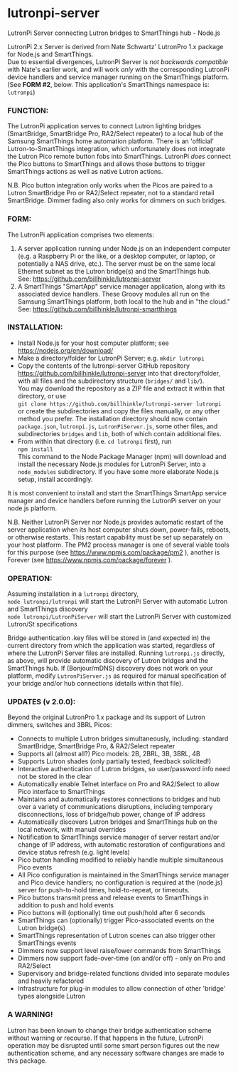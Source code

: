 # lutronpi-server
LutronPi Server connecting Lutron bridges to SmartThings hub - Node.js

LutronPi 2.x Server is derived from Nate Schwartz' LutronPro 1.x package for Node.js and SmartThings.  
Due to essential divergences, LutronPi Server is _not backwards compatible_ with Nate's earlier work,
and will work _only_ with the corresponding LutronPi device handlers and service manager running
on the SmartThings platform.  
(See **FORM #2**, below.  This application's SmartThings namespace is: `lutronpi`)

### FUNCTION:
The LutronPi application serves to connect Lutron lighting bridges (SmartBridge, SmartBridge Pro,
RA2/Select repeater) to a local hub of the Samsung SmartThings home automation platform. There is an
'official' Lutron-to-SmartThings integration, which unfortunately does not integrate the Lutron Pico
remote button fobs into SmartThings.  LutronPi _does_ connect the Pico buttons to SmartThings and allows those
buttons to trigger SmartThings actions as well as native Lutron actions.

N.B. Pico button integration only works when the Picos are paired to a Lutron SmartBridge Pro or RA2/Select
repeater, not to a standard retail SmartBridge.  Dimmer fading also only works for dimmers on such bridges.

### FORM:
The LutronPi application comprises two elements:
  1. A server application running under Node.js on an independent computer (e.g. a Raspberry Pi or the like,
  or a desktop computer, or laptop, or potentially a NAS drive, etc.).  The server must be on the same local
  Ethernet subnet as the Lutron bridge(s) and the SmartThings hub.  
  See: https://github.com/billhinkle/lutronpi-server  
  2. A SmartThings "SmartApp" service manager application, along with its associated device handlers. These
  Groovy modules all run on the Samsung SmartThings platform, both local to the hub and in "the cloud."  
  See: https://github.com/billhinkle/lutronpi-smartthings  

### INSTALLATION:
  * Install Node.js for your host computer platform; see https://nodejs.org/en/download/
  * Make a directory/folder for LutronPi Server; e.g. `mkdir lutronpi`
  * Copy the contents of the lutronpi-server GitHub repository 
    https://github.com/billhinkle/lutronpi-server
	into that directory/folder, with all files and the subdirectory structure (`bridges/` and `lib/`).  
	You may download the repository as a ZIP file and extract it within that directory, or use  
	`git clone https://github.com/billhinkle/lutronpi-server lutronpi`  
	or create the subdirectories and copy the files manually, or any other method you prefer.  The
	installation directory should now contain  
	`package.json`, `lutronpi.js`, `LutronPiServer.js`, some other files, and subdirectories `bridges`
	and `lib`, both of which contain additional files.
  * From within that directory (i.e. `cd lutronpi` first), run  
    `npm install`  
	This command to the Node Package Manager (npm) will download and install the necessary Node.js
	modules for LutronPi Server, into a `node_modules` subdirectory.  If you have some more elaborate
	Node.js setup, install accordingly.
	
 It is most convenient to install and start the SmartThings SmartApp service manager and device handlers
 before running the LutronPi server on your node.js platform.

 N.B. Neither LutronPi Server nor Node.js provides automatic restart of the server application when its host
 computer shuts down, power-fails, reboots, or otherwise restarts.  This restart capability must be set up
 separately on your host platform.  The PM2 process manager is one of several viable tools for this purpose
 (see https://www.npmjs.com/package/pm2 ), another is Forever (see https://www.npmjs.com/package/forever ).

 ### OPERATION:
 Assuming installation in a `lutronpi` directory,  
 `node lutronpi/lutronpi`   will start the LutronPi Server with automatic Lutron and SmartThings discovery  
 `node lutronpi/LutronPiServer`  will start the LutronPi Server with customized Lutron/St specifications
 
 Bridge authentication .key files will be stored in (and expected in) the current directory from which
 the application was started, regardless of where the LutronPi Server files are installed.
 Running `lutronpi.js` directly, as above, will provide automatic discovery of Lutron bridges and the
 SmartThings hub.   If (Bonjour/mDNS) discovery does not work on your platform, modify `LutronPiServer.js`
 as required for manual specification of your bridge and/or hub connections (details within that file).
 
### UPDATES (v 2.0.0):
Beyond the original LutronPro 1.x package and its support of Lutron dimmers, switches and 3BRL Picos:
  * Connects to multiple Lutron bridges simultaneously, including:
    standard SmartBridge, SmartBridge Pro, & RA2/Select repeater
  * Supports all (almost all?) Pico models: 2B, 2BRL, 3B, 3BRL, 4B
  * Supports Lutron shades (only partially tested, feedback solicited!)
  * Interactive authentication of Lutron bridges, so user/password info need not be stored in the clear
  * Automatically enable Telnet interface on Pro and RA2/Select to allow Pico interface to SmartThings
  * Maintains and automatically restores connections to bridges and hub over a variety of communications
    disruptions, including temporary disconnections, loss of bridge/hub power, change of IP address
  * Automatically discovers Lutron bridges and SmartThings hub on the local network, with manual overrides
  * Notification to SmartThings service manager of server restart and/or change of IP address, with
    automatic restoration of configurations and device status refresh (e.g. light levels)
  * Pico button handling modified to reliably handle multiple simultaneous Pico events
  * All Pico configuration is maintained in the SmartThings service manager and Pico device handlers;
    no configuration is required at the (node.js) server for push-to-hold times, hold-to-repeat, or timeouts.
  * Pico buttons transmit press and release events to SmartThings in addition to push and hold events
  * Pico buttons will (optionally) time out push/hold after 6 seconds
  * SmartThings can (optionally) trigger Pico-associated events on the Lutron bridge(s)
  * SmartThings representation of Lutron scenes can also trigger other SmartThings events
  * Dimmers now support level raise/lower commands from SmartThings
  * Dimmers now support fade-over-time (on and/or off) - only on Pro and RA2/Select
  * Supervisory and bridge-related functions divided into separate modules and heavily refactored
  * Infrastructure for plug-in modules to allow connection of other 'bridge' types alongside Lutron

### A WARNING!
Lutron has been known to change their bridge authentication scheme without warning or recourse.  If
that happens in the future, LutronPi operation may be disrupted until some smart person figures out the
new authentication scheme, and any necessary software changes are made to this package.
